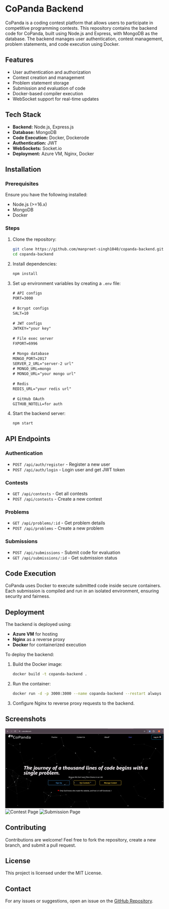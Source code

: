 # CoPanda Backend

CoPanda is a coding contest platform that allows users to participate in competitive programming contests. This repository contains the backend code for CoPanda, built using Node.js and Express, with MongoDB as the database. The backend manages user authentication, contest management, problem statements, and code execution using Docker.

## Features
- User authentication and authorization
- Contest creation and management
- Problem statement storage
- Submission and evaluation of code
- Docker-based compiler execution
- WebSocket support for real-time updates

## Tech Stack
- **Backend:** Node.js, Express.js
- **Database:** MongoDB
- **Code Execution:** Docker, Dockerode
- **Authentication:** JWT
- **WebSockets:** Socket.io
- **Deployment:** Azure VM, Nginx, Docker

## Installation

### Prerequisites
Ensure you have the following installed:
- Node.js (>=16.x)
- MongoDB
- Docker

### Steps
1. Clone the repository:
   ```bash
   git clone https://github.com/manpreet-singh1040/copanda-backend.git
   cd copanda-backend
   ```
2. Install dependencies:
   ```bash
   npm install
   ```
3. Set up environment variables by creating a `.env` file:
   ```
   # API configs
   PORT=3000

   # Bcrypt configs
   SALT=10

   # JWT configs
   JWTKEY="your key"

   # File exec server
   FXPORT=6996

   # Mongo database
   MONGO_PORT=2017
   SERVER_2_URL="server-2 url"
   # MONGO_URL=mongo
   # MONGO_URL="your mongo url"

   # Redis
   REDIS_URL="your redis url"

   # GitHub OAuth
   GITHUB_NOTELL=for auth
   ```
4. Start the backend server:
   ```bash
   npm start
   ```

## API Endpoints

### Authentication
- `POST /api/auth/register` - Register a new user
- `POST /api/auth/login` - Login user and get JWT token

### Contests
- `GET /api/contests` - Get all contests
- `POST /api/contests` - Create a new contest

### Problems
- `GET /api/problems/:id` - Get problem details
- `POST /api/problems` - Create a new problem

### Submissions
- `POST /api/submissions` - Submit code for evaluation
- `GET /api/submissions/:id` - Get submission status

## Code Execution
CoPanda uses Docker to execute submitted code inside secure containers. Each submission is compiled and run in an isolated environment, ensuring security and fairness.

## Deployment
The backend is deployed using:
- **Azure VM** for hosting
- **Nginx** as a reverse proxy
- **Docker** for containerized execution

To deploy the backend:
1. Build the Docker image:
   ```bash
   docker build -t copanda-backend .
   ```
2. Run the container:
   ```bash
   docker run -d -p 3000:3000 --name copanda-backend --restart always copanda-backend
   ```
3. Configure Nginx to reverse proxy requests to the backend.

## Screenshots
![CoPanda Homepage](assets/homepage.png)
![Contest Page](assets/contest.png)
![Submission Page](assets/submission.png)

## Contributing
Contributions are welcome! Feel free to fork the repository, create a new branch, and submit a pull request.

## License
This project is licensed under the MIT License.

## Contact
For any issues or suggestions, open an issue on the [GitHub Repository](https://github.com/manpreet-singh1040/copanda-backend).

